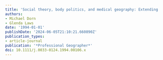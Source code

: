 ```yaml
---
title: 'Social theory, body politics, and medical geography: Extending Kearns’s invitation'
authors:
- Michael Dorn
- Glenda Laws
date: '1994-01-01'
publishDate: '2024-06-05T21:10:21.660890Z'
publication_types:
- article-journal
publication: '*Professional Geographer*'
doi: 10.1111/j.0033-0124.1994.00106.x
---
```

